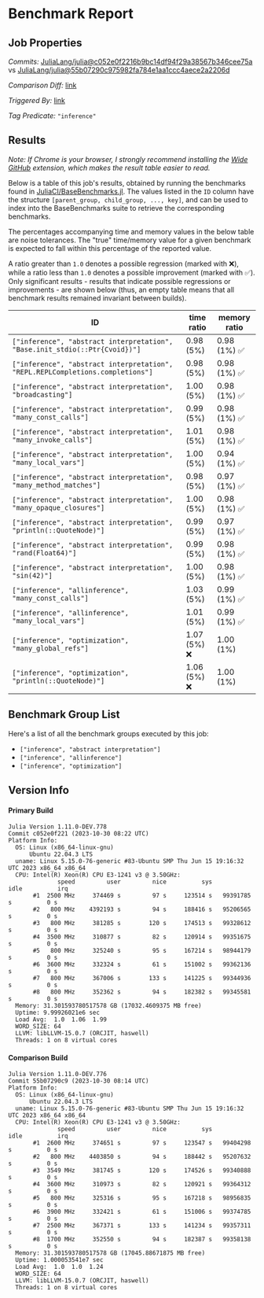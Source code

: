 # Benchmark Report

## Job Properties

*Commits:* [JuliaLang/julia@c052e0f2216b9bc14df94f29a38567b346cee75a](https://github.com/JuliaLang/julia/commit/c052e0f2216b9bc14df94f29a38567b346cee75a) vs [JuliaLang/julia@55b07290c975982fa784e1aa1ccc4aece2a2206d](https://github.com/JuliaLang/julia/commit/55b07290c975982fa784e1aa1ccc4aece2a2206d)

*Comparison Diff:* [link](https://github.com/JuliaLang/julia/compare/55b07290c975982fa784e1aa1ccc4aece2a2206d..c052e0f2216b9bc14df94f29a38567b346cee75a)

*Triggered By:* [link](https://github.com/JuliaLang/julia/pull/51925#issuecomment-1784733537)

*Tag Predicate:* `"inference"`

## Results

*Note: If Chrome is your browser, I strongly recommend installing the [Wide GitHub](https://chrome.google.com/webstore/detail/wide-github/kaalofacklcidaampbokdplbklpeldpj?hl=en)
extension, which makes the result table easier to read.*

Below is a table of this job's results, obtained by running the benchmarks found in
[JuliaCI/BaseBenchmarks.jl](https://github.com/JuliaCI/BaseBenchmarks.jl). The values
listed in the `ID` column have the structure `[parent_group, child_group, ..., key]`,
and can be used to index into the BaseBenchmarks suite to retrieve the corresponding
benchmarks.

The percentages accompanying time and memory values in the below table are noise tolerances. The "true"
time/memory value for a given benchmark is expected to fall within this percentage of the reported value.

A ratio greater than `1.0` denotes a possible regression (marked with :x:), while a ratio less
than `1.0` denotes a possible improvement (marked with :white_check_mark:). Only significant results - results
that indicate possible regressions or improvements - are shown below (thus, an empty table means that all
benchmark results remained invariant between builds).

| ID | time ratio | memory ratio |
|----|------------|--------------|
| `["inference", "abstract interpretation", "Base.init_stdio(::Ptr{Cvoid})"]` | 0.98 (5%)  | 0.98 (1%) :white_check_mark: |
| `["inference", "abstract interpretation", "REPL.REPLCompletions.completions"]` | 0.98 (5%)  | 0.98 (1%) :white_check_mark: |
| `["inference", "abstract interpretation", "broadcasting"]` | 1.00 (5%)  | 0.98 (1%) :white_check_mark: |
| `["inference", "abstract interpretation", "many_const_calls"]` | 0.99 (5%)  | 0.98 (1%) :white_check_mark: |
| `["inference", "abstract interpretation", "many_invoke_calls"]` | 1.01 (5%)  | 0.98 (1%) :white_check_mark: |
| `["inference", "abstract interpretation", "many_local_vars"]` | 1.00 (5%)  | 0.94 (1%) :white_check_mark: |
| `["inference", "abstract interpretation", "many_method_matches"]` | 0.98 (5%)  | 0.97 (1%) :white_check_mark: |
| `["inference", "abstract interpretation", "many_opaque_closures"]` | 1.00 (5%)  | 0.98 (1%) :white_check_mark: |
| `["inference", "abstract interpretation", "println(::QuoteNode)"]` | 0.99 (5%)  | 0.97 (1%) :white_check_mark: |
| `["inference", "abstract interpretation", "rand(Float64)"]` | 0.99 (5%)  | 0.98 (1%) :white_check_mark: |
| `["inference", "abstract interpretation", "sin(42)"]` | 1.00 (5%)  | 0.98 (1%) :white_check_mark: |
| `["inference", "allinference", "many_const_calls"]` | 1.03 (5%)  | 0.99 (1%) :white_check_mark: |
| `["inference", "allinference", "many_local_vars"]` | 1.01 (5%)  | 0.99 (1%) :white_check_mark: |
| `["inference", "optimization", "many_global_refs"]` | 1.07 (5%) :x: | 1.00 (1%)  |
| `["inference", "optimization", "println(::QuoteNode)"]` | 1.06 (5%) :x: | 1.00 (1%)  |

## Benchmark Group List

Here's a list of all the benchmark groups executed by this job:

- `["inference", "abstract interpretation"]`
- `["inference", "allinference"]`
- `["inference", "optimization"]`

## Version Info

#### Primary Build

```
Julia Version 1.11.0-DEV.778
Commit c052e0f221 (2023-10-30 08:22 UTC)
Platform Info:
  OS: Linux (x86_64-linux-gnu)
      Ubuntu 22.04.3 LTS
  uname: Linux 5.15.0-76-generic #83-Ubuntu SMP Thu Jun 15 19:16:32 UTC 2023 x86_64 x86_64
  CPU: Intel(R) Xeon(R) CPU E3-1241 v3 @ 3.50GHz: 
              speed         user         nice          sys         idle          irq
       #1  2500 MHz     374469 s         97 s     123514 s   99391785 s          0 s
       #2   800 MHz    4392193 s         94 s     188416 s   95206565 s          0 s
       #3   800 MHz     381285 s        120 s     174513 s   99328612 s          0 s
       #4  3500 MHz     310877 s         82 s     120914 s   99351675 s          0 s
       #5   800 MHz     325240 s         95 s     167214 s   98944179 s          0 s
       #6  3600 MHz     332324 s         61 s     151002 s   99362136 s          0 s
       #7   800 MHz     367006 s        133 s     141225 s   99344936 s          0 s
       #8   800 MHz     352362 s         94 s     182382 s   99345581 s          0 s
  Memory: 31.301593780517578 GB (17032.4609375 MB free)
  Uptime: 9.99926021e6 sec
  Load Avg:  1.0  1.06  1.99
  WORD_SIZE: 64
  LLVM: libLLVM-15.0.7 (ORCJIT, haswell)
  Threads: 1 on 8 virtual cores

```

#### Comparison Build

```
Julia Version 1.11.0-DEV.776
Commit 55b07290c9 (2023-10-30 08:14 UTC)
Platform Info:
  OS: Linux (x86_64-linux-gnu)
      Ubuntu 22.04.3 LTS
  uname: Linux 5.15.0-76-generic #83-Ubuntu SMP Thu Jun 15 19:16:32 UTC 2023 x86_64 x86_64
  CPU: Intel(R) Xeon(R) CPU E3-1241 v3 @ 3.50GHz: 
              speed         user         nice          sys         idle          irq
       #1  2600 MHz     374651 s         97 s     123547 s   99404298 s          0 s
       #2   800 MHz    4403850 s         94 s     188442 s   95207632 s          0 s
       #3  3549 MHz     381745 s        120 s     174526 s   99340888 s          0 s
       #4  3600 MHz     310973 s         82 s     120921 s   99364312 s          0 s
       #5   800 MHz     325316 s         95 s     167218 s   98956835 s          0 s
       #6  3900 MHz     332421 s         61 s     151006 s   99374785 s          0 s
       #7  2500 MHz     367371 s        133 s     141234 s   99357311 s          0 s
       #8  1700 MHz     352550 s         94 s     182387 s   99358138 s          0 s
  Memory: 31.301593780517578 GB (17045.88671875 MB free)
  Uptime: 1.000053541e7 sec
  Load Avg:  1.0  1.0  1.24
  WORD_SIZE: 64
  LLVM: libLLVM-15.0.7 (ORCJIT, haswell)
  Threads: 1 on 8 virtual cores

```
